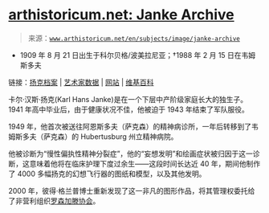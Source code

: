 <!--yml

类别：未分类

日期：2024 年 5 月 27 日 14:23:35

-->

# [arthistoricum.net: Janke Archive](https://www.arthistoricum.net/en/subjects/image/janke-archive)

> 来源：[`www.arthistoricum.net/en/subjects/image/janke-archive`](https://www.arthistoricum.net/en/subjects/image/janke-archive)

* 1909 年 8 月 21 日出生于科尔贝格/波美拉尼亚；†1988 年 2 月 15 日在韦姆斯多夫

链接：[扬克档案](http://www.deutschefotothek.de/db/apsisa.dll/ete?action=queryGallery&index=personen_koerpers&desc=%22Janke,%20Karl%20Hans%22 "Janke-Archiv in der Deutschen Fotothek") | [艺术家数据](http://www.deutschefotothek.de/kue70062529.html "Künstlernachweis in ConArt") | [网站](http://www.karl-hans-janke.de/ "Karl Hans Janke") | [维基百科](http://de.wikipedia.org/wiki/Karl_Hans_Janke "Wikipedia Artikel zum Thema")

卡尔·汉斯·扬克(Karl Hans Janke)是在一个下层中产阶级家庭长大的独生子。1941 年高中毕业后，由于健康状况不佳，他被迫于 1943 年结束了军队服役。

1949 年，他首次被送往阿恩斯多夫（萨克森）的精神病诊所，一年后转移到了韦姆斯多夫（萨克森）的 Hubertusburg 州立精神病院。

他被诊断为“慢性偏执性精神分裂症”，他的“妄想发明”和绘画症状被归因于这一诊断，这意味着他将在临床护理下度过余生——这段时间长达近 40 年，期间他制作了 4000 多幅扬克的幻想飞行器的图纸和模型，以及其他发明。

2000 年，彼得·格兰普博士重新发现了这一非凡的图形作品，将其管理权委托给了非营利组织[罗森加滕协会](http://www.rosengarten-ev.de/ "Zur Homepage des Vereins")。
